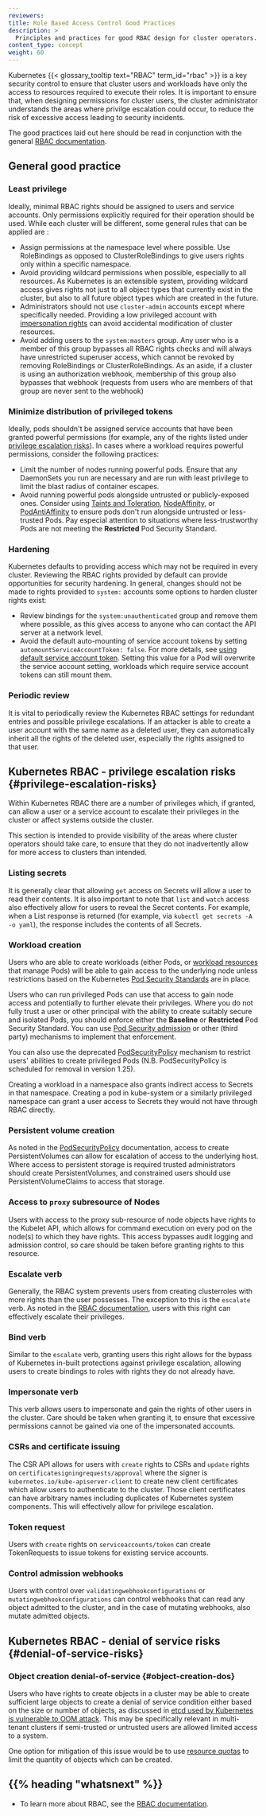 ```yaml
---
reviewers:
title: Role Based Access Control Good Practices
description: >
  Principles and practices for good RBAC design for cluster operators.
content_type: concept
weight: 60
---
```


<!-- overview -->

Kubernetes {{< glossary_tooltip text="RBAC" term_id="rbac" >}} is a key security control 
to ensure that cluster users and workloads have only the access to resources required to 
execute their roles. It is important to ensure that, when designing permissions for cluster
users, the cluster administrator understands the areas where privilge escalation could occur, 
to reduce the risk of excessive access leading to security incidents.

The good practices laid out here should be read in conjunction with the general
[RBAC documentation](/docs/reference/access-authn-authz/rbac/#restrictions-on-role-creation-or-update).

<!-- body -->

## General good practice

### Least privilege

Ideally, minimal RBAC rights should be assigned to users and service accounts. Only permissions 
explicitly required for their operation should be used. While each cluster will be different, 
some general rules that can be applied are :

 - Assign permissions at the namespace level where possible. Use RoleBindings as opposed to 
   ClusterRoleBindings to give users rights only within a specific namespace.
 - Avoid providing wildcard permissions when possible, especially to all resources.
   As Kubernetes is an extensible system, providing wildcard access gives rights
   not just to all object types that currently exist in the cluster, but also to all future object types
   which are created in the future.
 - Administrators should not use `cluster-admin` accounts except where specifically needed. 
   Providing a low privileged account with
   [impersonation rights](/docs/reference/access-authn-authz/authentication/#user-impersonation)
   can avoid accidental modification of cluster resources.
 - Avoid adding users to the `system:masters` group. Any user who is a member of this group 
   bypasses all RBAC rights checks and will always have unrestricted superuser access, which cannot be 
   revoked by removing RoleBindings or ClusterRoleBindings. As an aside, if a cluster is 
   using an authorization webhook, membership of this group also bypasses that webhook (requests 
   from users who are members of that group are never sent to the webhook)

### Minimize distribution of privileged tokens

Ideally, pods shouldn't be assigned service accounts that have been granted powerful permissions
(for example, any of the rights listed under [privilege escalation risks](#privilege-escalation-risks)). 
In cases where a workload requires powerful permissions, consider the following practices:

 - Limit the number of nodes running powerful pods. Ensure that any DaemonSets you run
  are necessary and are run with least privilege to limit the blast radius of container escapes.
 - Avoid running powerful pods alongside untrusted or publicly-exposed ones. Consider using 
   [Taints and Toleration](/docs/concepts/scheduling-eviction/taint-and-toleration/),
   [NodeAffinity](/docs/concepts/scheduling-eviction/assign-pod-node/#node-affinity), or
   [PodAntiAffinity](/docs/concepts/scheduling-eviction/assign-pod-node/#inter-pod-affinity-and-anti-affinity)
   to ensure pods don't run alongside untrusted or less-trusted Pods. Pay especial attention to
   situations where less-trustworthy Pods are not meeting the **Restricted** Pod Security Standard.

### Hardening

Kubernetes defaults to providing access which may not be required in every cluster. Reviewing 
the RBAC rights provided by default can provide opportunities for security hardening.
In general, changes should not be made to rights provided to `system:` accounts some options 
to harden cluster rights exist:

- Review bindings for the `system:unauthenticated` group and remove them where possible, as this gives 
  access to anyone who can contact the API server at a network level.
- Avoid the default auto-mounting of service account tokens by setting
  `automountServiceAccountToken: false`. For more details, see
  [using default service account token](/docs/tasks/configure-pod-container/configure-service-account/#use-the-default-service-account-to-access-the-api-server).
  Setting this value for a Pod will overwrite the service account setting, workloads
  which require service account tokens can still mount them.

### Periodic review

It is vital to periodically review the Kubernetes RBAC settings for redundant entries and 
possible privilege escalations.
If an attacker is able to create a user account with the same name as a deleted user,
they can automatically inherit all the rights of the deleted user, especially the
rights assigned to that user.

## Kubernetes RBAC - privilege escalation risks {#privilege-escalation-risks}

Within Kubernetes RBAC there are a number of privileges which, if granted, can allow a user or a service account
to escalate their privileges in the cluster or affect systems outside the cluster.

This section is intended to provide visibility of the areas where cluster operators 
should take care, to ensure that they do not inadvertently allow for more access to clusters than intended.

### Listing secrets

It is generally clear that allowing `get` access on Secrets will allow a user to read their contents.
It is also important to note that `list` and `watch` access also effectively allow for users to reveal the Secret contents.
For example, when a List response is returned (for example, via `kubectl get secrets -A -o yaml`), the response
includes the contents of all Secrets.

### Workload creation

Users who are able to create workloads (either Pods, or
[workload resources](/docs/concepts/workloads/controllers/) that manage Pods) will
be able to gain access to the underlying node unless restrictions based on the Kubernetes
[Pod Security Standards](/docs/concepts/security/pod-security-standards/) are in place.

Users who can run privileged Pods can use that access to gain node access and potentially to
further elevate their privileges. Where you do not fully trust a user or other principal
with the ability to create suitably secure and isolated Pods, you should enforce either the
**Baseline** or **Restricted** Pod Security Standard.
You can use [Pod Security admission](/docs/concepts/security/pod-security-admission/)
or other (third party) mechanisms to implement that enforcement.

You can also use the deprecated [PodSecurityPolicy](/docs/concepts/security/pod-security-policy/) mechanism
to restrict users' abilities to create privileged Pods (N.B. PodSecurityPolicy is scheduled for removal
in version 1.25).

Creating a workload in a namespace also grants indirect access to Secrets in that namespace. 
Creating a pod in kube-system or a similarly privileged namespace can grant a user access to 
Secrets they would not have through RBAC directly.

### Persistent volume creation

As noted in the [PodSecurityPolicy](/docs/concepts/security/pod-security-policy/#volumes-and-file-systems)
documentation, access to create PersistentVolumes can allow for escalation of access to the underlying host.
Where access to persistent storage is required trusted administrators should create 
PersistentVolumes, and constrained users should use PersistentVolumeClaims to access that storage.

### Access to `proxy` subresource of Nodes

Users with access to the proxy sub-resource of node objects have rights to the Kubelet API, 
which allows for command execution on every pod on the node(s) to which they have rights. 
This access bypasses audit logging and admission control, so care should be taken before 
granting rights to this resource.

### Escalate verb

Generally, the RBAC system prevents users from creating clusterroles with more rights than the user possesses. 
The exception to this is the `escalate` verb. As noted in the [RBAC documentation](/docs/reference/access-authn-authz/rbac/#restrictions-on-role-creation-or-update),
users with this right can effectively escalate their privileges.

### Bind verb

Similar to the `escalate` verb, granting users this right allows for the bypass of Kubernetes 
in-built protections against privilege escalation, allowing users to create bindings to 
roles with rights they do not already have.

### Impersonate verb

This verb allows users to impersonate and gain the rights of other users in the cluster. 
Care should be taken when granting it, to ensure that excessive permissions cannot be gained 
via one of the impersonated accounts.

### CSRs and certificate issuing

The CSR API allows for users with `create` rights to CSRs and `update` rights on `certificatesigningrequests/approval` 
where the signer is `kubernetes.io/kube-apiserver-client` to create new client certificates 
which allow users to authenticate to the cluster. Those client certificates can have arbitrary 
names including duplicates of Kubernetes system components. This will effectively allow for privilege escalation.

### Token request

Users with `create` rights on `serviceaccounts/token` can create TokenRequests to issue 
tokens for existing service accounts. 

### Control admission webhooks

Users with control over `validatingwebhookconfigurations` or `mutatingwebhookconfigurations` 
can control webhooks that can read any object admitted to the cluster, and in the case of 
mutating webhooks, also mutate admitted objects.


## Kubernetes RBAC - denial of service risks {#denial-of-service-risks}

### Object creation denial-of-service {#object-creation-dos}
Users who have rights to create objects in a cluster may be able to create sufficient large 
objects to create a denial of service condition either based on the size or number of objects, as discussed in
[etcd used by Kubernetes is vulnerable to OOM attack](https://github.com/kubernetes/kubernetes/issues/107325). This may be
specifically relevant in multi-tenant clusters if semi-trusted or untrusted users 
are allowed limited access to a system.

One option for mitigation of this issue would be to use
[resource quotas](/docs/concepts/policy/resource-quotas/#object-count-quota)
to limit the quantity of objects which can be created.

## {{% heading "whatsnext" %}}

* To learn more about RBAC, see the [RBAC documentation](/docs/reference/access-authn-authz/rbac/).

